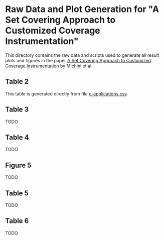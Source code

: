 # Raw Data and Plot Generation for "A Set Covering Approach to Customized Coverage Instrumentation"

This directory contains the raw data and scripts used to generate all result
plots and figures in the paper 
[A Set Covering Approach to Customized Coverage Instrumentation](https://doi.org/10.1287/ijoc.2019.0000)
by Michini et al.

## Table 2

This table is generated directly from file [c-applications.csv](c-applications.csv).

## Table 3

TODO

## Table 4

TODO

## Figure 5

TODO

## Table 5

TODO

## Table 6

TODO
